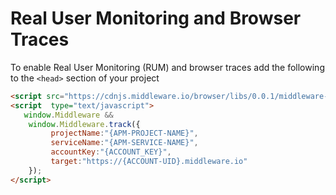 # Real User Monitoring and Browser Traces

To enable Real User Monitoring (RUM) and browser traces add the following to the `<head>` section of your project

```HTML
<script src="https://cdnjs.middleware.io/browser/libs/0.0.1/middleware-rum.min.js" type="text/javascript"></script>
<script  type="text/javascript">
   window.Middleware &&
    window.Middleware.track({
         projectName:"{APM-PROJECT-NAME}",
         serviceName:"{APM-SERVICE-NAME}",
         accountKey:"{ACCOUNT_KEY}",
         target:"https://{ACCOUNT-UID}.middleware.io"
    });
</script>
```